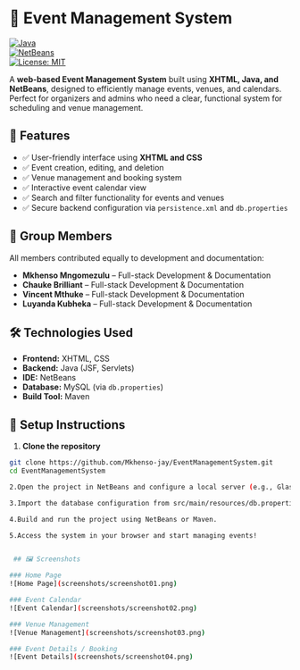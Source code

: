 # 🎉 Event Management System

[![Java](https://img.shields.io/badge/Java-ED8B00?style=for-the-badge&logo=java&logoColor=white)](https://www.java.com/)  
[![NetBeans](https://img.shields.io/badge/NetBeans-2F4F4F?style=for-the-badge&logo=apache-netbeans&logoColor=white)](https://netbeans.apache.org/)  
[![License: MIT](https://img.shields.io/badge/License-MIT-green.svg)](LICENSE)  

A **web-based Event Management System** built using **XHTML, Java, and NetBeans**, designed to efficiently manage events, venues, and calendars. Perfect for organizers and admins who need a clear, functional system for scheduling and venue management.


## 🌟 Features

- ✅ User-friendly interface using **XHTML and CSS**  
- ✅ Event creation, editing, and deletion  
- ✅ Venue management and booking system  
- ✅ Interactive event calendar view  
- ✅ Search and filter functionality for events and venues  
- ✅ Secure backend configuration via `persistence.xml` and `db.properties`  


## 👥 Group Members

All members contributed equally to development and documentation:

- **Mkhenso Mngomezulu** – Full-stack Development & Documentation  
- **Chauke Brilliant** – Full-stack Development & Documentation  
- **Vincent Mthuke** – Full-stack Development & Documentation  
- **Luyanda Kubheka** – Full-stack Development & Documentation  


## 🛠️ Technologies Used

- **Frontend:** XHTML, CSS  
- **Backend:** Java (JSF, Servlets)  
- **IDE:** NetBeans  
- **Database:** MySQL (via `db.properties`)  
- **Build Tool:** Maven  


## 🚀 Setup Instructions

1. **Clone the repository**

```bash
git clone https://github.com/Mkhenso-jay/EventManagementSystem.git
cd EventManagementSystem

2.Open the project in NetBeans and configure a local server (e.g., GlassFish).

3.Import the database configuration from src/main/resources/db.properties.

4.Build and run the project using NetBeans or Maven.

5.Access the system in your browser and start managing events!


 ## 🖼️ Screenshots

### Home Page
![Home Page](screenshots/screenshot01.png)

### Event Calendar
![Event Calendar](screenshots/screenshot02.png)

### Venue Management
![Venue Management](screenshots/screenshot03.png)

### Event Details / Booking
![Event Details](screenshots/screenshot04.png)
